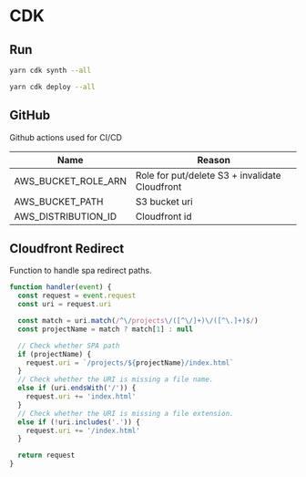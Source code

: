 # CDK

## Run

```bash
yarn cdk synth --all
```

```bash
yarn cdk deploy --all
```

## GitHub

Github actions used for CI/CD

| Name                | Reason                                         |
| ------------------- | ---------------------------------------------- |
| AWS_BUCKET_ROLE_ARN | Role for put/delete S3 + invalidate Cloudfront |
| AWS_BUCKET_PATH     | S3 bucket uri                                  |
| AWS_DISTRIBUTION_ID | Cloudfront id                                  |

## Cloudfront Redirect

Function to handle spa redirect paths.

```javascript
function handler(event) {
  const request = event.request
  const uri = request.uri

  const match = uri.match(/^\/projects\/([^\/]+)\/([^\.]+)$/)
  const projectName = match ? match[1] : null

  // Check whether SPA path
  if (projectName) {
    request.uri = `/projects/${projectName}/index.html`
  }
  // Check whether the URI is missing a file name.
  else if (uri.endsWith('/')) {
    request.uri += 'index.html'
  }
  // Check whether the URI is missing a file extension.
  else if (!uri.includes('.')) {
    request.uri += '/index.html'
  }

  return request
}
```
